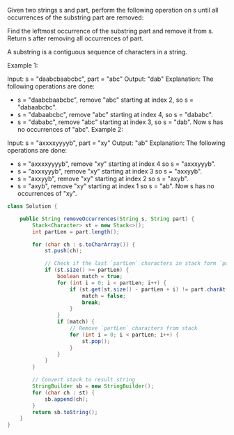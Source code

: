 Given two strings s and part, perform the following operation on s until all occurrences of the substring part are removed:

Find the leftmost occurrence of the substring part and remove it from s.
Return s after removing all occurrences of part.

A substring is a contiguous sequence of characters in a string.

 

Example 1:

Input: s = "daabcbaabcbc", part = "abc"
Output: "dab"
Explanation: The following operations are done:
- s = "daabcbaabcbc", remove "abc" starting at index 2, so s = "dabaabcbc".
- s = "dabaabcbc", remove "abc" starting at index 4, so s = "dababc".
- s = "dababc", remove "abc" starting at index 3, so s = "dab".
Now s has no occurrences of "abc".
Example 2:

Input: s = "axxxxyyyyb", part = "xy"
Output: "ab"
Explanation: The following operations are done:
- s = "axxxxyyyyb", remove "xy" starting at index 4 so s = "axxxyyyb".
- s = "axxxyyyb", remove "xy" starting at index 3 so s = "axxyyb".
- s = "axxyyb", remove "xy" starting at index 2 so s = "axyb".
- s = "axyb", remove "xy" starting at index 1 so s = "ab".
Now s has no occurrences of "xy".

```java
class Solution {

    public String removeOccurrences(String s, String part) {
        Stack<Character> st = new Stack<>();
        int partLen = part.length();

        for (char ch : s.toCharArray()) {
            st.push(ch);

            // Check if the last `partLen` characters in stack form `part`
            if (st.size() >= partLen) {
                boolean match = true;
                for (int i = 0; i < partLen; i++) {
                    if (st.get(st.size() - partLen + i) != part.charAt(i)) {
                        match = false;
                        break;
                    }
                }
                if (match) {
                    // Remove `partLen` characters from stack
                    for (int i = 0; i < partLen; i++) {
                        st.pop();
                    }
                }
            }
        }

        // Convert stack to result string
        StringBuilder sb = new StringBuilder();
        for (char ch : st) {
            sb.append(ch);
        }
        return sb.toString();
    }
}

```
